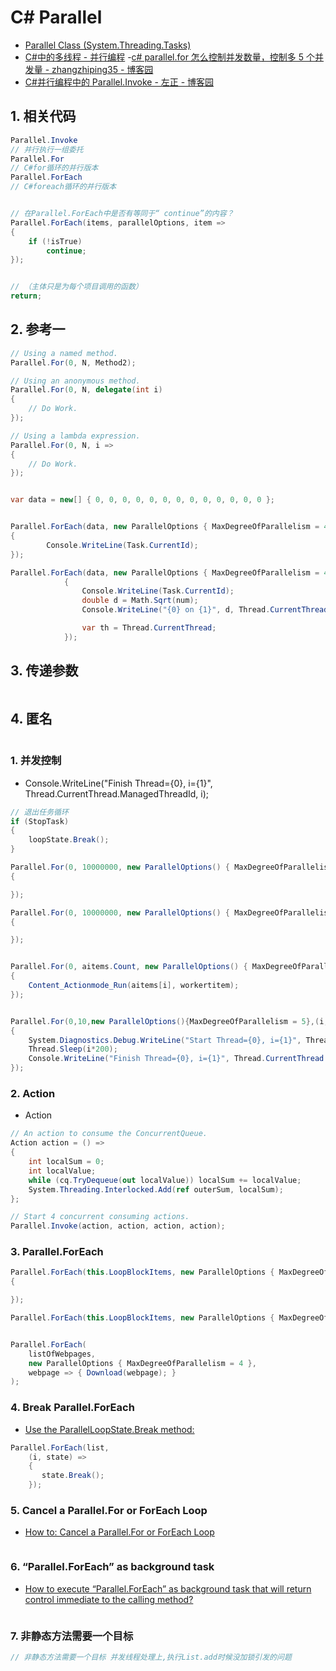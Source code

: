 # C# Parallel

- [Parallel Class (System.Threading.Tasks)](https://docs.microsoft.com/en-us/dotnet/api/system.threading.tasks.parallel?view=netcore-3.1)
- [C#中的多线程 - 并行编程](https://www.cnblogs.com/zeroone/p/4789531.html) -[c# parallel.for 怎么控制并发数量，控制多 5 个并发量 - zhangzhiping35 - 博客园](https://www.cnblogs.com/zhangzhiping35/p/11058684.html)
- [C#并行编程中的 Parallel.Invoke - 左正 - 博客园](https://www.cnblogs.com/soundcode/p/6015996.html)

## 1. 相关代码

```c#
Parallel.Invoke
// 并行执行一组委托
Parallel.For
// C#for循环的并行版本
Parallel.ForEach
// C#foreach循环的并行版本


// 在Parallel.ForEach中是否有等同于“ continue”的内容？
Parallel.ForEach(items, parallelOptions, item =>
{
    if (!isTrue)
        continue;
});


// （主体只是为每个项目调用的函数）
return;
```

## 2. 参考一

```c#
// Using a named method.
Parallel.For(0, N, Method2);

// Using an anonymous method.
Parallel.For(0, N, delegate(int i)
{
    // Do Work.
});

// Using a lambda expression.
Parallel.For(0, N, i =>
{
    // Do Work.
});


var data = new[] { 0, 0, 0, 0, 0, 0, 0, 0, 0, 0, 0, 0, 0 };


Parallel.ForEach(data, new ParallelOptions { MaxDegreeOfParallelism = 4 }, i =>
{
        Console.WriteLine(Task.CurrentId);
});

Parallel.ForEach(data, new ParallelOptions { MaxDegreeOfParallelism = 4 }, num =>
            {
                Console.WriteLine(Task.CurrentId);
                double d = Math.Sqrt(num);
                Console.WriteLine("{0} on {1}", d, Thread.CurrentThread.ManagedThreadId);

                var th = Thread.CurrentThread;
            });

```

## 3. 传递参数

```c#

```

## 4. 匿名

```c#

```

### 1. 并发控制

- Console.WriteLine("Finish Thread={0}, i={1}", Thread.CurrentThread.ManagedThreadId, i);

```c#
// 退出任务循环
if (StopTask)
{
    loopState.Break();
}

Parallel.For(0, 10000000, new ParallelOptions() { MaxDegreeOfParallelism = 5000 }, (i, loopState) =>
{

});

Parallel.For(0, 10000000, new ParallelOptions() { MaxDegreeOfParallelism = 5 }, (i, loopState) =>
{

});


Parallel.For(0, aitems.Count, new ParallelOptions() { MaxDegreeOfParallelism = 10 }, (i, loopState) =>
{
    Content_Actionmode_Run(aitems[i], workertitem);
});


Parallel.For(0,10,new ParallelOptions(){MaxDegreeOfParallelism = 5},(i, loopState) =>
{
    System.Diagnostics.Debug.WriteLine("Start Thread={0}, i={1}", Thread.CurrentThread.ManagedThreadId, i);
    Thread.Sleep(i*200);
    Console.WriteLine("Finish Thread={0}, i={1}", Thread.CurrentThread.ManagedThreadId, i);
});


```

### 2. Action

- Action

```c#
// An action to consume the ConcurrentQueue.
Action action = () =>
{
    int localSum = 0;
    int localValue;
    while (cq.TryDequeue(out localValue)) localSum += localValue;
    System.Threading.Interlocked.Add(ref outerSum, localSum);
};

// Start 4 concurrent consuming actions.
Parallel.Invoke(action, action, action, action);
```

### 3. Parallel.ForEach

```c#
Parallel.ForEach(this.LoopBlockItems, new ParallelOptions { MaxDegreeOfParallelism = 4 }, LoopBlockItem =>
{

});

Parallel.ForEach(this.LoopBlockItems, new ParallelOptions { MaxDegreeOfParallelism = 4 }, webpage => { });


Parallel.ForEach(
    listOfWebpages,
    new ParallelOptions { MaxDegreeOfParallelism = 4 },
    webpage => { Download(webpage); }
);
```

### 4. Break Parallel.ForEach

- [Use the ParallelLoopState.Break method:](https://stackoverflow.com/questions/12571048/break-parallel-foreach)

```c#
Parallel.ForEach(list,
    (i, state) =>
    {
       state.Break();
    });
```

### 5. Cancel a Parallel.For or ForEach Loop

- [How to: Cancel a Parallel.For or ForEach Loop](https://docs.microsoft.com/en-us/dotnet/standard/parallel-programming/how-to-cancel-a-parallel-for-or-foreach-loop)

```c#

```

### 6. “Parallel.ForEach” as background task

- [How to execute “Parallel.ForEach” as background task that will return control immediate to the calling method?](https://stackoverflow.com/questions/52455868/how-to-execute-parallel-foreach-as-background-task-that-will-return-control-im)

```c#

```

### 7. 非静态方法需要一个目标

```c#
// 非静态方法需要一个目标 并发线程处理上,执行List.add时候没加锁引发的问题
```
